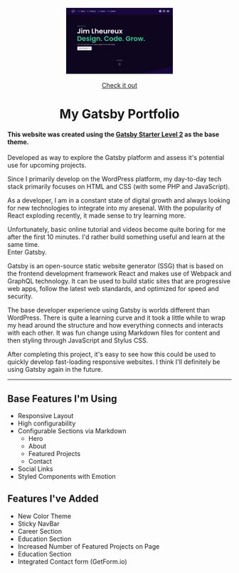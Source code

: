 

<p align="center">
  <img alt="Level 2" src="./src/assets/Gatsby-portfolio-screenshot.png" width="240" />
</p><p align="center"><a href="https://jimcv.me/" target="_blank">Check it out</a>
</p>
<h1 align="center">
  My Gatsby Portfolio 
</h1>

<h4>
  This website was created using the <a href=https://github.com/Knochenmark/gatsby-starter-level-2" target="_blank">Gatsby Starter Level 2</a> as the base theme.
</h4>

Developed as way to explore the Gatsby platform and assess it's potential use for upcoming projects. 

Since I primarily develop on the WordPress platform, my day-to-day tech stack primarily focuses on HTML and CSS (with some PHP and JavaScript).  

As a developer, I am in a constant state of digital growth and always looking for new technologies to integrate into my aresenal.  With the popularity of React exploding recently, it made sense to try learning more.  

Unfortunately, basic online tutorial and videos become quite boring for me after the first 10 minutes. I'd rather build something useful and learn at the same time.  
Enter Gatsby.

Gatsby is an open-source static website generator (SSG) that is based on the frontend development framework React and makes use of Webpack and GraphQL technology. It can be used to build static sites that are progressive web apps, follow the latest web standards, and optimized for speed and security.

The base developer experience using Gatsby is worlds different than WordPress.  There is quite a learning curve and it took a little while to wrap my head around the structure and how everything connects and interacts with each other. It was fun change using Markdown files for content and then styling through JavaScript and Stylus CSS. 

After completing this project, it's easy to see how this could be used to quickly develop fast-loading responsive websites.  I think I'll definitely be using Gatsby again in the future.

---
## Base Features I'm Using

- Responsive Layout
- High configurability
- Configurable Sections via Markdown
  - Hero
  - About
  - Featured Projects
  - Contact
- Social Links
- Styled Components with Emotion

## Features I've Added

- New Color Theme
- Sticky NavBar
- Career Section
- Education Section
- Increased Number of Featured Projects on Page
- Education Section
- Integrated Contact form (GetForm.io)



